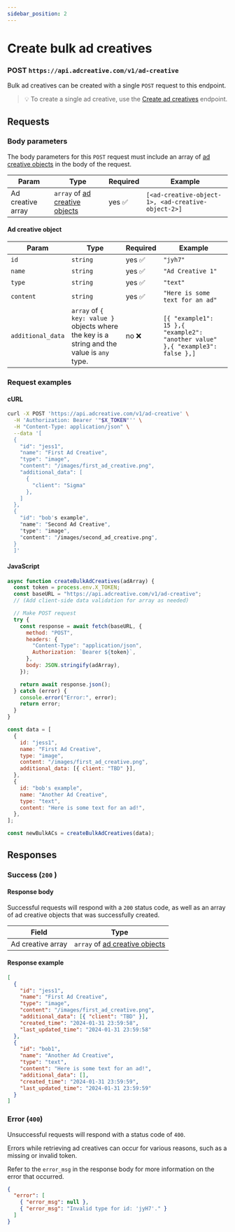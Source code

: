 ```yaml
---
sidebar_position: 2
---
```


# Create bulk ad creatives

### POST `https://api.adcreative.com/v1/ad-creative`

Bulk ad creatives can be created with a single `POST` request to this endpoint.

> 💡 To create a single ad creative, use the [Create ad creatives](./create-bulk-ad-creatives) endpoint.

## Requests

### Body parameters

The body parameters for this `POST` request must include an array of [ad creative objects](./create-bulk-ad-creatives#ad-creative-object) in the body of the request.

| Param             | Type                                                                            | Required | Example                                            |
| ----------------- | ------------------------------------------------------------------------------- | -------- | -------------------------------------------------- |
| Ad creative array | `array` of [ad creative objects](./create-bulk-ad-creatives#ad-creative-object) | yes ✅   | `[<ad-creative-object-1>, <ad-creative-object-2>]` |

#### Ad creative object

| Param             | Type                                                                                       | Required | Example                                                                       |
| ----------------- | ------------------------------------------------------------------------------------------ | -------- | ----------------------------------------------------------------------------- |
| `id`              | `string`                                                                                   | yes ✅   | `"jyh7"`                                                                      |
| `name`            | `string`                                                                                   | yes ✅   | `"Ad Creative 1"  `                                                           |
| `type`            | `string`                                                                                   | yes ✅   | `"text"`                                                                      |
| `content`         | `string`                                                                                   | yes ✅   | `"Here is some text for an ad"`                                               |
| `additional_data` | `array` of `{ key: value }` objects where the key is a string and the value is `any` type. | no ❌    | `[{ "example1": 15 },{ "example2": "another value" },{ "example3": false },]` |

### Request examples

#### cURL

```bash
curl -X POST 'https://api.adcreative.com/v1/ad-creative' \
  -H 'Authorization: Bearer '"$X_TOKEN"'' \
  -H "Content-Type: application/json" \
  --data '[
  {
    "id": "jess1",
    "name": "First Ad Creative",
    "type": "image",
    "content": "/images/first_ad_creative.png",
    "additional_data": [
      {
        "client": "Sigma"
      },
    ]
  },
  {
    "id": "bob's example",
    "name": "Second Ad Creative",
    "type": "image",
    "content": "/images/second_ad_creative.png",
  }
  ]'
```

#### JavaScript

```jsx
async function createBulkAdCreatives(adArray) {
  const token = process.env.X_TOKEN;
  const baseURL = "https://api.adcreative.com/v1/ad-creative";
  // (Add client-side data validation for array as needed)

  // Make POST request
  try {
    const response = await fetch(baseURL, {
      method: "POST",
      headers: {
        "Content-Type": "application/json",
        Authorization: `Bearer ${token}`,
      },
      body: JSON.stringify(adArray),
    });

    return await response.json();
  } catch (error) {
    console.error("Error:", error);
    return error;
  }
}

const data = [
  {
    id: "jess1",
    name: "First Ad Creative",
    type: "image",
    content: "/images/first_ad_creative.png",
    additional_data: [{ client: "TBD" }],
  },
  {
    id: "bob's example",
    name: "Another Ad Creative",
    type: "text",
    content: "Here is some text for an ad!",
  },
];

const newBulkACs = createBulkAdCreatives(data);
```

## Responses

### Success (`200` )

#### Response body

Successful requests will respond with a `200` status code, as well as an array of ad creative objects that was successfully created.

| Field             | Type                                                                            |
| ----------------- | ------------------------------------------------------------------------------- |
| Ad creative array | `array` of [ad creative objects](./create-bulk-ad-creatives#ad-creative-object) |

#### Response example

```json
[
  {
    "id": "jess1",
    "name": "First Ad Creative",
    "type": "image",
    "content": "/images/first_ad_creative.png",
    "additional_data": [{ "client": "TBD" }],
    "created_time": "2024-01-31 23:59:58",
    "last_updated_time": "2024-01-31 23:59:58"
  },
  {
    "id": "bob1",
    "name": "Another Ad Creative",
    "type": "text",
    "content": "Here is some text for an ad!",
    "additional_data": [],
    "created_time": "2024-01-31 23:59:59",
    "last_updated_time": "2024-01-31 23:59:59"
  }
]
```

### Error (`400`)

Unsuccessful requests will respond with a status code of `400`.

Errors while retrieving ad creatives can occur for various reasons, such as a missing or invalid token.

Refer to the `error_msg` in the response body for more information on the error that occurred.

```json
{
  "error": [
    { "error_msg": null },
    { "error_msg": "Invalid type for id: 'jyH7'." }
  ]
}
```
